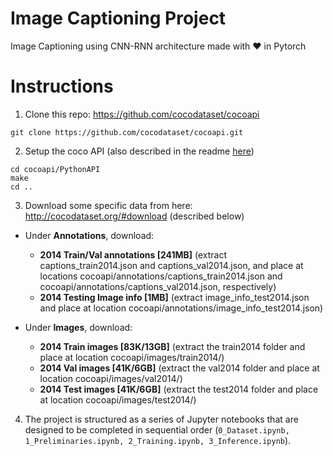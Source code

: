 # Image Captioning Project
Image Captioning using CNN-RNN architecture made with :heart: in Pytorch

# Instructions  
1. Clone this repo: https://github.com/cocodataset/cocoapi  
```
git clone https://github.com/cocodataset/cocoapi.git  
```

2. Setup the coco API (also described in the readme [here](https://github.com/cocodataset/cocoapi)) 
```
cd cocoapi/PythonAPI  
make  
cd ..
```

3. Download some specific data from here: http://cocodataset.org/#download (described below)

* Under **Annotations**, download:
  * **2014 Train/Val annotations [241MB]** (extract captions_train2014.json and captions_val2014.json, and place at locations cocoapi/annotations/captions_train2014.json and cocoapi/annotations/captions_val2014.json, respectively)  
  * **2014 Testing Image info [1MB]** (extract image_info_test2014.json and place at location cocoapi/annotations/image_info_test2014.json)

* Under **Images**, download:
  * **2014 Train images [83K/13GB]** (extract the train2014 folder and place at location cocoapi/images/train2014/)
  * **2014 Val images [41K/6GB]** (extract the val2014 folder and place at location cocoapi/images/val2014/)
  * **2014 Test images [41K/6GB]** (extract the test2014 folder and place at location cocoapi/images/test2014/)

4. The project is structured as a series of Jupyter notebooks that are designed to be completed in sequential order (`0_Dataset.ipynb, 1_Preliminaries.ipynb, 2_Training.ipynb, 3_Inference.ipynb`).
